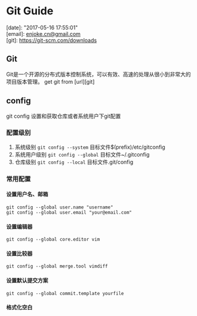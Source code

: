 # Git Guide
[author]: x  
[date]:	"2017-05-16 17:55:01"  
[email]: enjoke.cn@gmail.com  
[git]:	https://git-scm.com/downloads  

## Git
Git是一个开源的分布式版本控制系统，可以有效、高速的处理从很小到非常大的项目版本管理。
get git from [url][git]

## config
git config 设置和获取仓库或者系统用户下git配置

### 配置级别  
1.	系统级别     `git config --system` 目标文件$(prefix)/etc/gitconfig 
2.	系统用户级别 `git config --global` 目标文件~/.gitconfig
3.	仓库级别	 `git config --local`  目标文件.git/config

### 常用配置
#### 设置用户名、邮箱
```
git config --global user.name "username"
git config --global user.email "your@email.com"
```
#### 设置编辑器
`git config --global core.editor vim`
#### 设置比较器
`git config --global merge.tool vimdiff`
#### 设置默认提交方案
`git config --global commit.template yourfile`
#### 格式化空白

